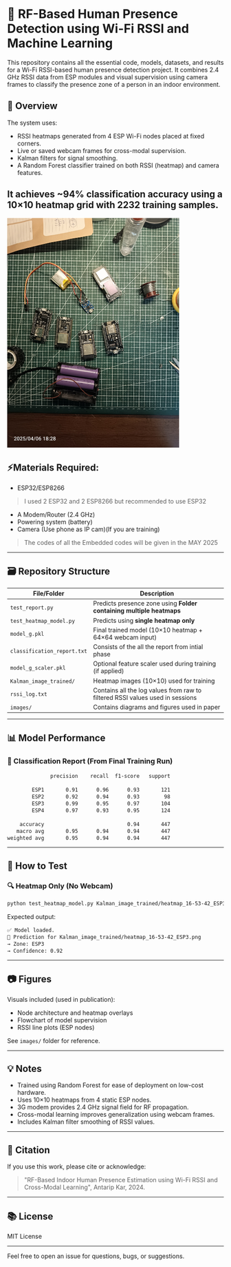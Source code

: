 # 📡 RF-Based Human Presence Detection using Wi-Fi RSSI and Machine Learning

This repository contains all the essential code, models, datasets, and results for a Wi-Fi RSSI-based human presence detection project. It combines 2.4 GHz RSSI data from ESP modules and visual supervision using camera frames to classify the presence zone of a person in an indoor environment.

## 🧠 Overview

The system uses:
- RSSI heatmaps generated from 4 ESP Wi-Fi nodes placed at fixed corners.
- Live or saved webcam frames for cross-modal supervision.
- Kalman filters for signal smoothing.
- A Random Forest classifier trained on both RSSI (heatmap) and camera features.

It achieves **~94% classification accuracy** using a 10×10 heatmap grid with 2232 training samples.
---
<p align = "left">
<img src="images/IMG_20250406_182836_300 (1).jpg" alt="Material RSSI" width="400">
</p>

## ⚡Materials Required:
- ESP32/ESP8266
> I used 2 ESP32 and 2 ESP8266 but recommended to use ESP32
- A Modem/Router (2.4 GHz)
- Powering system (battery)
- Camera (Use phone as IP cam)(If you are training)
> The codes of all the Embedded codes will be given in the MAY 2025

---
## 🗃️ Repository Structure

| File/Folder                  | Description |
|-----------------------------|-------------|
| `test_report.py`            | Predicts presence zone using **Folder containing multiple heatmaps** |
| `test_heatmap_model.py`     | Predicts using **single heatmap only**  |
| `model_g.pkl`               | Final trained model (10×10 heatmap + 64×64 webcam input) |
| `classification_report.txt` | Consists of the all the report from intial phase|
| `model_g_scaler.pkl`        | Optional feature scaler used during training (if applied) |
| `Kalman_image_trained/`     | Heatmap images (10×10) used for training |
| `rssi_log.txt`              | Contains all the log values from raw to filtered RSSI values used in sessions|
| `images/`                   | Contains diagrams and figures used in paper |

---

## 📊 Model Performance

### 🧪 Classification Report (From Final Training Run)

```
              precision    recall  f1-score   support

        ESP1       0.91      0.96      0.93       121
        ESP2       0.92      0.94      0.93        98
        ESP3       0.99      0.95      0.97       104
        ESP4       0.97      0.93      0.95       124

    accuracy                           0.94       447
   macro avg       0.95      0.94      0.94       447
weighted avg       0.95      0.94      0.94       447
```

---

## 🧪 How to Test

### 🔍 Heatmap Only (No Webcam)
```bash
python test_heatmap_model.py Kalman_image_trained/heatmap_16-53-42_ESP3.png
```

Expected output:
```
✅ Model loaded.
📌 Prediction for Kalman_image_trained/heatmap_16-53-42_ESP3.png
→ Zone: ESP3
→ Confidence: 0.92
```

---

## 📷 Figures

Visuals included (used in publication):
- Node architecture and heatmap overlays
- Flowchart of model supervision
- RSSI line plots (ESP nodes)

See `images/` folder for reference.

---

## 💡 Notes

- Trained using Random Forest for ease of deployment on low-cost hardware.
- Uses 10×10 heatmaps from 4 static ESP nodes.
- 3G modem provides 2.4 GHz signal field for RF propagation.
- Cross-modal learning improves generalization using webcam frames.
- Includes Kalman filter smoothing of RSSI values.

---

## 🔬 Citation

If you use this work, please cite or acknowledge:

> "RF-Based Indoor Human Presence Estimation using Wi-Fi RSSI and Cross-Modal Learning", Antarip Kar, 2024.

---

## 📚 License

MIT License

---

Feel free to open an issue for questions, bugs, or suggestions.
